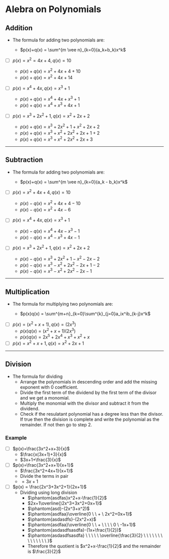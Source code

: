 # Alebra on Polynomials

## Addition

- The formula for adding two polynomials are:

  - $p(x)+q(x) = \sum^{m \vee n}_{k=0}(a_k+b_k)x^k$

- [ ] $p(x)= x^2=4x+4, q(x) = 10$

  - $p(x)+q(x)=x^2+4x+4+10$
  - $p(x)+q(x)=x^2+4x+14$

- [ ] $p(x)=x^4+4x, q(x)=x^3+1$

  - $p(x)+q(x)=x^4+4x+x^3+1$
  - $p(x)+q(x)=x^4+x^3+4x+1$

- [ ] $p(x)=x^3+2x^2+1, q(x)=x^2+2x+2$
  - $p(x)+q(x)=x^3+2x^2+1+x^2+2x+2$
  - $p(x)+q(x)=x^3+x^2+2x^2+2x+1+2$
  - $p(x)+q(x)=x^3+x^2+2x^2+2x+3$

---

## Subtraction

- The formula for adding two polynomials are:

  - $p(x)+q(x) = \sum^{m \vee n}_{k=0}(a_k - b_k)x^k$

- [ ] $p(x)=x^2+4x+4, q(x)=10$

  - $p(x)-q(x)=x^2+4x+4-10$
  - $p(x)-q(x)=x^2+4x-6$

- [ ] $p(x)=x^4+4x, q(x)=x^3+1$

  - $p(x)-q(x)=x^4+4x-x^3-1$
  - $p(x)-q(x)=x^4-x^3+4x-1$

- [ ] $p(x)=x^3+2x^2+1, q(x)=x^2+2x+2$

  - $p(x)-q(x)=x^3+2x^2+1-x^2-2x-2$
  - $p(x)-q(x)=x^3-x^2+2x^2-2x+1-2$
  - $p(x)-q(x)=x^3-x^2+2x^2-2x-1$

---

## Multiplication

- The formula for multiplying two polynomials are:

  - $p(x)q(x) = \sum^{m+n}_{k=0}\sum^{k}_{j=0}a_ix^ib_{k-j}x^k$

- [ ] $p(x)= (x^2+x+1), q(x)=(2x^3)$
  - $p(x)q(x) = (x^2+x+1)(2x^3)$
  - $p(x)q(x) = 2x^5+2x^4+x^3+x^2+x$
- [ ] $p(x)= x^2+x+1, q(x)=x^2+2x+1$

---

## Division

- The formula for dividing
  - Arrange the polynomials in descending order and add the missing exponent with 0 coefficient.
  - Divide the first term of the dividend by the first term of the divisor and we get a monomial.
  - Multiply the monomial with the divisor and subtract it from the dividend.
  - Check if the resulatant polynomial has a degree less than the divisor. If true then the division is complete and write the polynomial as the remainder. If not then go to step 2.

### Example

- [ ] $p(x)=\frac{3x^2+x+3}{x}$
  - $\frac{x(3x+1)+3}{x}$
  - $3x+1+\frac{3}{x}$
- [ ] $p(x)=\frac{3x^2+x+1}{x+1}$
  - $\frac{3x^2+4x+1}{x+1}$
  - Divide the terms in pair
  - $=3x+1$
- [ ] $p(x) = \frac{2x^3+3x^2+1}{2x+1}$
  - Dividing using long division
    - $\phantom{asdfas}x^2+x-\frac{1}{2}$
    - $2x+1\overline{)2x^3+3x^2+0x+1}$
    - $\phantom{asd}-(2x^3+x^2)$
    - $\phantom{asdfaa}\overline{0 \ \ + \  2x^2+0x+1}$
    - $\phantom{asdasdfs}-(2x^2+x)$
    - $\phantom{asdfaa}\overline{0 \ \ + \ \ \ \ 0 \ -1x+1}$
    - $\phantom{asdasdfsasdfa}-(1x+\frac{1}{2})$
    - $\phantom{asdasdfsasdfa} \ \ \ \ \ \overline{\frac{3}{2} \ \ \ \ \ \  \ \ \ \ \ \ \ \ }$
    - Therefore the quotient is $x^2+x-\frac{1}{2}$ and the remainder is $\frac{3}{2}$
